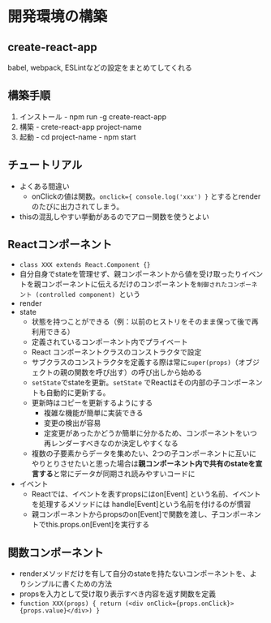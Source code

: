 # 開発環境の構築

## create-react-app
  babel, webpack, ESLintなどの設定をまとめてしてくれる

  ## 構築手順
  1. インストール
    - npm run -g create-react-app
  2. 構築
    - crete-react-app project-name
  3. 起動
    - cd project-name
    - npm start

## チュートリアル
 * よくある間違い
   - onClickの値は関数。`onclick={ console.log('xxx') }` とするとrenderのたびに出力されてしまう。
 * thisの混乱しやすい挙動があるのでアロー関数を使うとよい

## Reactコンポーネント
 * `class XXX extends React.Component {}`
 * 自分自身でstateを管理せず、親コンポーネントから値を受け取ったりイベントを親コンポーネントに伝えるだけのコンポーネントを`制御されたコンポーネント (controlled component) `という
 * render
 * state
   - 状態を持つことができる（例：以前のヒストリをそのまま保って後で再利用できる）
   - 定義されているコンポーネント内でプライベート
   - React コンポーネントクラスのコンストラクタで設定
   - サブクラスのコンストラクタを定義する際は常に`super(props)`（オブジェクトの親の関数を呼び出す）の呼び出しから始める
   - `setState`でstateを更新。`setState` でReactはその内部の子コンポーネントも自動的に更新する。
   - 更新時はコピーを更新するようにする
     * 複雑な機能が簡単に実装できる
     * 変更の検出が容易
     * 定変更があったかどうか簡単に分かるため、コンポーネントをいつ再レンダーすべきなのか決定しやすくなる
   - 複数の子要素からデータを集めたい、2つの子コンポーネントに互いにやりとりさせたいと思った場合は**親コンポーネント内で共有のstateを宣言する**と常にデータが同期され読みやすいコードに
 * イベント
   - Reactでは、イベントを表すpropsにはon[Event] という名前、イベントを処理するメソッドには handle[Event]という名前を付けるのが慣習
   - 親コンポーネントからpropsのon[Event]で関数を渡し、子コンポーネントでthis.props.on[Event]を実行する

## 関数コンポーネント
 * renderメソッドだけを有して自分のstateを持たないコンポーネントを、よりシンプルに書くための方法
 * propsを入力として受け取り表示すべき内容を返す関数を定義
 * `function XXX(props) { return (<div onClick={props.onClick}>{props.value}</div>) }`